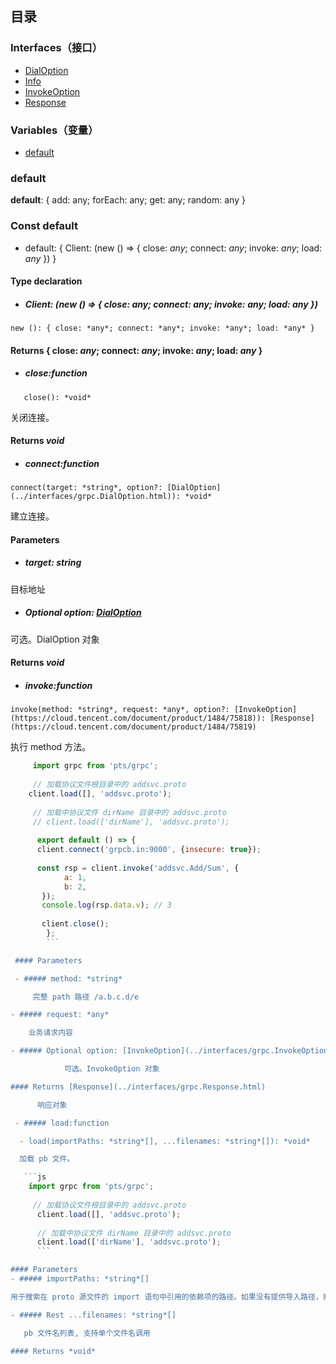 ## 目录

### Interfaces（接口）
- [DialOption](https://cloud.tencent.com/document/product/1484/75816)
- [Info](https://cloud.tencent.com/document/product/1484/75817)
- [InvokeOption](https://cloud.tencent.com/document/product/1484/75818)
- [Response](https://cloud.tencent.com/document/product/1484/75819)

### Variables（变量）
- [default](#default)


### default
**default**:  { add: any; forEach: any; get: any; random: any }


### Const default

- default: { Client: (new () => { close: *any*; connect: *any*; invoke: *any*; load: *any* }) }


#### Type declaration

- ##### Client: (new () => { close: *any*; connect: *any*; invoke: *any*; load: *any* })

```
new (): { close: *any*; connect: *any*; invoke: *any*; load: *any* }
```

 #### Returns { close: *any*; connect: *any*; invoke: *any*; load: *any* }

 - ##### close:function

```
   close(): *void*
```
     
关闭连接。

#### Returns *void*

- ##### connect:function

```
connect(target: *string*, option?: [DialOption](../interfaces/grpc.DialOption.html)): *void*
```
建立连接。

 #### Parameters

- ##### target: *string*
目标地址
- ##### Optional option: [DialOption](https://cloud.tencent.com/document/product/1484/75816)
可选。DialOption 对象

#### Returns *void*

- ##### invoke:function

```
invoke(method: *string*, request: *any*, option?: [InvokeOption](https://cloud.tencent.com/document/product/1484/75818)): [Response](https://cloud.tencent.com/document/product/1484/75819)
```

 执行 method 方法。

```js
     import grpc from 'pts/grpc';
          
     // 加载协议文件根目录中的 addsvc.proto
    client.load([], 'addsvc.proto');
          
     // 加载中协议文件 dirName 目录中的 addsvc.proto
     // client.load(['dirName'], 'addsvc.proto');
          
      export default () => {
      client.connect('grpcb.in:9000', {insecure: true});
          
      const rsp = client.invoke('addsvc.Add/Sum', {
            a: 1,
            b: 2,
       });
       console.log(rsp.data.v); // 3
          
       client.close();
        };
        ```

 #### Parameters

 - ##### method: *string*

     完整 path 路径 /a.b.c.d/e

- ##### request: *any*

    业务请求内容

- ##### Optional option: [InvokeOption](../interfaces/grpc.InvokeOption.html)

            可选。InvokeOption 对象

#### Returns [Response](../interfaces/grpc.Response.html)

      响应对象

 - ##### load:function

  - load(importPaths: *string*[], ...filenames: *string*[]): *void*

  加载 pb 文件。

   ```js
    import grpc from 'pts/grpc';
          
     // 加载协议文件根目录中的 addsvc.proto
      client.load([], 'addsvc.proto');
          
      // 加载中协议文件 dirName 目录中的 addsvc.proto
      client.load(['dirName'], 'addsvc.proto');
      ```

#### Parameters
- ##### importPaths: *string*[]

用于搜索在 proto 源文件的 import 语句中引用的依赖项的路径。如果没有提供导入路径，则当前目录被假定为唯一的导入路径。

- ##### Rest ...filenames: *string*[]

   pb 文件名列表, 支持单个文件名调用

#### Returns *void*
